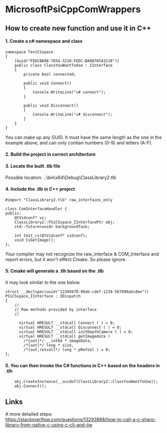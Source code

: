 # MicrosoftPsiCppComWrappers

## How to create new function and use it in C++
#### 1. Create a c# namespace and class
```
namespace TestCSspace
{
    [Guid("FEDCBA98-7654-3210-FEDC-BA9876543210")]
    public class ClassYouWantToUse : IInterface
    {
        private bool connected;

        public void Connect()
        {
            Console.WriteLine("c# connect");
        }

        public void Disconnect()
        {
            Console.WriteLine("c# disconnect");
        }
    }
}
```
You can make up any GUID. It must have the same length as the one in the example above, and can only contian numbers (0-9) and letters (A-F).

#### 2. Build the project in correct architecture
#### 3. Locate the built .tlb file
Possible location: ..\\bin\\x64\\Debug\\ClassLibrary2.tlb

#### 4. Include the .tlb in C++ project
```
#import "ClassLibrary2.tlb" raw_interfaces_only

class ComInterfaceHandler {
public:
    QtVidconf* vc;
    ClassLibrary2::PSiCSspace_IInterfacePtr obj;
    std::future<void> backgroundTask;

    int test_cs(QtVidconf* vidconf);
    void CsGetImage();
};
```
Your complier may not recognize the raw_interface & COM_Interface and report errors, but it won't effect Cmake. So please ignore.

#### 5. Cmake will generate a .tlh based on the .tlb
It may look similar to the one below.
```
struct __declspec(uuid("12345678-90ab-cdef-1234-567890abcdee"))
PSiCSspace_IInterface : IDispatch
{
    //
    // Raw methods provided by interface
    //

      virtual HRESULT __stdcall Connect ( ) = 0;
      virtual HRESULT __stdcall Disconnect ( ) = 0;
      virtual HRESULT __stdcall initDepthCamera ( ) = 0;
      virtual HRESULT __stdcall getImagedata (
        /*[out]*/ __int64 * imageData,
        /*[out]*/ long * size,
        /*[out,retval]*/ long * pRetVal ) = 0;
};
```

#### 5. You can then invoke the C# functions in C++ based on the headers in .tlh
```
    obj.CreateInstance(__uuidof(ClassLibrary2::ClassYouWantToUse));
    obj.Connect();
```

## Links

A more detailed steps: https://stackoverflow.com/questions/13293888/how-to-call-a-c-sharp-library-from-native-c-using-c-cli-and-ijw

